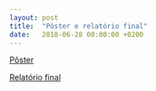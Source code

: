 ```yaml
---
layout: post
title:  "Pôster e relatório final"
date:   2018-06-28 00:00:00 +0200
---
```



[Pôster](https://www.linux.ime.usp.br/~msart/ic/poster.pdf)

[Relatório final](https://www.linux.ime.usp.br/~msart/ic/relatorio.pdf)